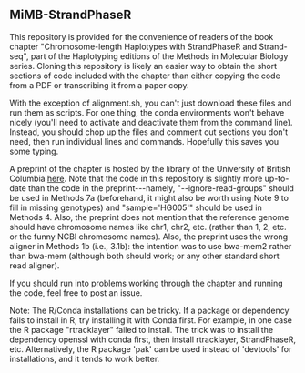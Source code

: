 ## MiMB-StrandPhaseR

This repository is provided for the convenience of readers of the book chapter "Chromosome-length Haplotypes with StrandPhaseR and Strand-seq", part of the Haplotyping editions of the Methods in Molecular Biology series. Cloning this repository is likely an easier way to obtain the short sections of code included with the chapter than either copying the code from a PDF or transcribing it from a paper copy. 

With the exception of alignment.sh, you can't just download these files and run them as scripts. For one thing, the conda environments won't behave nicely (you'll need to activate and deactivate them from the command line). Instead, you should chop up the files and comment out sections you don't need, then run individual lines and commands. Hopefully this saves you some typing.

A preprint of the chapter is hosted by the library of the University of British Columbia [here](http://hdl.handle.net/2429/80678). Note that the code in this repository is slightly more up-to-date than the code in the preprint---namely, "--ignore-read-groups" should be used in Methods 7a (beforehand, it might also be worth using Note 9 to fill in missing genotypes) and "sample='HG005'" should be used in Methods 4. Also, the preprint does not mention that the reference genome should have chromosome names like chr1, chr2, etc. (rather than 1, 2, etc. or the funny NCBI chromosome names). Also, the preprint uses the wrong aligner in Methods 1b (i.e., 3.1b): the intention was to use bwa-mem2 rather than bwa-mem (although both should work; or any other standard short read aligner).

If you should run into problems working through the chapter and running the code, feel free to post an issue.

Note: The R/Conda installations can be tricky. If a package or dependency fails to install in R, try installing it with Conda first. For example, in one case the R package "rtracklayer" failed to install. The trick was to install the dependency openssl with conda first, then install rtracklayer, StrandPhaseR, etc. Alternatively, the R package 'pak' can be used instead of 'devtools' for installations, and it tends to work better.
